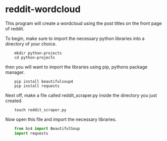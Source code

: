 # reddit-wordcloud
This program will create a wordcloud using the post titles on the front page of reddit.


To begin, make sure to import the necessary python libraries into a directory of your choice.

``` cd desktop \n
    mkdir python-projects
    cd python-projects
```

then you will want to import the libraries using pip, pythons package manager.

``` pip install workcloud
    pip install beautifulsoup4
    pip install requests
```


Next off, make a file called reddit_scraper.py inside the directory you just created.

```
    touch reddit_scraper.py
```

Now open this file and import the necessary libraries.

```python
    from bs4 import BeautifulSoup
    import requests
```
    

